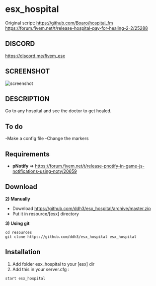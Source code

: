 # esx_hospital
Original script: https://github.com/Boaro/hospital_fm
https://forum.fivem.net/t/release-hospital-pay-for-healing-2-2/25288


## DISCORD

https://discord.me/fivem_esx

## SCREENSHOT

![screenshot](https://i.imgur.com/cYLb9zg.jpg)

## DESCRIPTION

Go to any hospital and see the doctor to get healed.

## To do

-Make a config file
-Change the markers 

## Requirements

- **pNotify** => https://forum.fivem.net/t/release-pnotify-in-game-js-notifications-using-noty/20659

## Download

**2) Manually**

- Download https://github.com/ddh3/esx_hospital/archive/master.zip
- Put it in resource/[esx] directory

**3) Using git**

```
cd resources
git clone https://github.com/ddh3/esx_hospital esx_hospital
```

## Installation

1) Add folder esx_hospital to your [esx] dir
2) Add this in your server.cfg :

```
start esx_hospital
```
